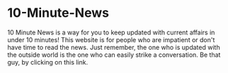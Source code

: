 # 10-Minute-News
10 Minute News is a way for you to keep updated with current affairs in under 10 minutes! This website is for people who are impatient or don't have time to read the news. Just remember, the one who is updated with the outside world is the one who can easily strike a conversation. Be that guy, by clicking on this link.
